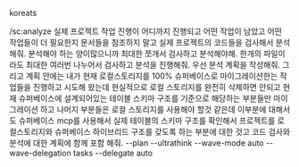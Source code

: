 koreats

/sc:analyze 실제 프로젝트 작업 진행이 어디까지 진행되고 어떤 작업이 남았고 어떤 작업들이 더 필요한지 문서들을 참조하지 말고 실제 프로젝트의 코드들을 검사해서 분석해줘. 분석해야 하는 양이많으니까 최대한 쪼개서 검사하고 분석해야해. 한개의 파일이라도 최대한 여러번 나누어서 검사하고 분석을 진행해줘. 우선 분석 계획을 작성해줘. 그리고 계획 안에는 내가 현재 로컬스토리지를 100% 슈퍼베이스로 마이그레이션한는 작업들을 진행하고 시도해 왔는데 현실적으로 로컬 스토리지를 완전히 삭제하면 안되고 현재 슈퍼베이스에 설계되어있는 테이블 스키마 구조를 기준으로 해당하는 부분들만 마이그레이션 하고 나머지 부분들은 로컬 스토리지를 사용해야 할것 같은데 이부분에 대해서도 슈퍼베이스 mcp를 사용해서 실제 테이블의 스키마 구조를 확인해서 프로젝트를 로컬스토리지와 슈퍼베이스 하이브리드 구조를 갖도록 하는 부분에 대한 것고 코드 검사와 분석에 대한 계획에 함께 포함 해줘.  --plan --ultrathink --wave-mode auto --wave-delegation tasks --delegate auto
